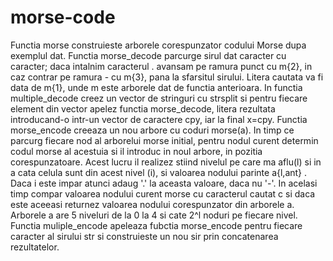 # morse-code

Functia morse construieste arborele corespunzator codului Morse
dupa exemplul dat. Functia morse_decode parcurge sirul dat caracter cu caracter;
daca intalnim caracterul . avansam pe ramura punct cu m{2}, in caz contrar pe 
ramura - cu m{3}, pana la sfarsitul sirului. Litera cautata va fi data de m{1},
unde m este arborele dat de functia anterioara. In functia multiple_decode
creez un vector de stringuri cu strsplit si pentru fiecare element din vector 
apelez functia morse_decode, litera rezultata introducand-o intr-un vector de
caractere cpy, iar la final x=cpy. 
Functia morse_encode creeaza un nou arbore cu coduri morse(a). In timp ce
parcurg fiecare nod al arborelui morse initial, pentru nodul curent determin
codul morse al acestuia si il introduc in noul arbore, in pozitia 
corespunzatoare. Acest lucru il realizez stiind nivelul pe care ma aflu(l) si 
in a cata celula sunt din acest nivel (i), si valoarea nodului parinte
a{l,ant} . Daca i este impar atunci adaug '.' la aceasta valoare, daca nu '-'. 
In acelasi timp compar valoarea nodului curent morse cu caracterul cautat c
si daca este aceeasi returnez valoarea nodului corespunzator din arborele a.
Arborele a are 5 niveluri de la 0 la 4 si cate 2^l noduri pe fiecare nivel.
Functia muliple_encode apeleaza fubctia morse_encode pentru fiecare caracter al 
sirului str si construieste un nou sir prin concatenarea rezultatelor.

